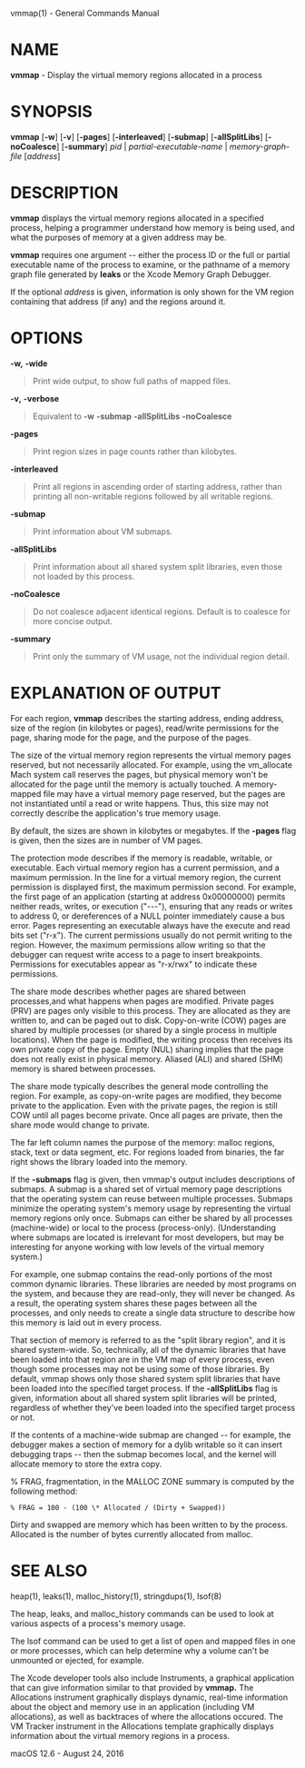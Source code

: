 vmmap(1) - General Commands Manual

# NAME

**vmmap** - Display the virtual memory regions allocated in a process

# SYNOPSIS

**vmmap**
\[**-w**]
\[**-v**]
\[**-pages**]
\[**-interleaved**]
\[**-submap**]
\[**-allSplitLibs**]
\[**-noCoalesce**]
\[**-summary**]
*pid*&nbsp;|&nbsp;*partial-executable-name*&nbsp;|&nbsp;*memory-graph-file*
\[*address*]

# DESCRIPTION

**vmmap**
displays the virtual memory regions allocated in a specified process,
helping a programmer understand how memory is being used, and what the
purposes of memory at a given address may be.

**vmmap**
requires one argument -- either the process ID or the full or partial executable name
of the process to examine, or the pathname of a memory graph file generated by
**leaks**
or the Xcode Memory Graph Debugger.

If the optional
*address*
is given, information is only shown for the VM region containing that
address (if any) and the regions around it.

# OPTIONS

**-w,** **-wide**

> Print wide output, to show full paths of mapped files.

**-v,** **-verbose**

> Equivalent to
> **-w**
> **-submap**
> **-allSplitLibs**
> **-noCoalesce**

**-pages**

> Print region sizes in page counts rather than kilobytes.

**-interleaved**

> Print all regions in ascending order of starting address, rather than
> printing all non-writable regions followed by all writable regions.

**-submap**

> Print information about VM submaps.

**-allSplitLibs**

> Print information about all shared system split libraries, even those not
> loaded by this process.

**-noCoalesce**

> Do not coalesce adjacent identical regions.  Default is to coalesce for more concise output.

**-summary**

> Print only the summary of VM usage, not the individual region detail.

# EXPLANATION OF OUTPUT

For each region,
**vmmap**
describes the starting address, ending address, size of the region (in kilobytes or pages),
read/write permissions for the page, sharing mode for the page, and the
purpose of the pages.

The size of the virtual memory region represents the virtual memory pages
reserved, but not necessarily allocated.  For example, using the vm\_allocate
Mach system call reserves the pages, but physical memory won't be allocated
for the page until the memory is actually touched.  A memory-mapped file may
have a virtual memory page reserved, but the pages are not instantiated until
a read or write happens.
Thus, this size may not correctly describe the application's true memory
usage.

By default, the sizes are shown in kilobytes or megabytes.  If the
**-pages**
flag is given, then the sizes are in number of VM pages.

The protection mode describes if the memory is readable, writable, or
executable.  Each virtual memory region has a current permission, and
a maximum permission.  In the line for a virtual memory region, the
current permission is displayed first, the maximum permission second.
For example, the first page of an application (starting at address
0x00000000) permits neither reads, writes, or execution ("---"),
ensuring that any reads or writes to address 0, or dereferences of a
NULL pointer immediately cause a bus error.  Pages representing an
executable always have the execute and read bits set ("r-x").  The
current permissions usually do not permit writing to the region.
However, the maximum permissions allow writing so that the debugger
can request write access to a page to insert breakpoints.
Permissions for executables appear as "r-x/rwx" to indicate these
permissions.

The share mode describes whether pages are shared between processes,and
what happens when pages are modified.  Private pages (PRV) are pages only
visible to this process.  They are allocated as they are written to, and can
be paged out to disk. Copy-on-write (COW) pages are shared by multiple processes
(or shared by a single process in multiple locations).  When the page
is modified, the writing process then receives its own private copy of the page.
Empty (NUL) sharing implies that the page does not really exist in physical
memory.  Aliased (ALI) and shared (SHM) memory is shared between processes.

The share mode typically describes the general mode controlling the region.
For example, as copy-on-write pages are modified, they become private to the
application.  Even with the private pages, the region is still COW until all
pages become private.  Once all pages are private, then the share mode would
change to private.

The far left column names the purpose of the memory:
malloc regions, stack, text or data segment, etc.  For regions
loaded from binaries, the far right shows the library loaded into the
memory.

If the
**-submaps**
flag is given, then vmmap's output includes descriptions of submaps.
A submap is a shared set of virtual memory page descriptions that the
operating system can reuse between multiple processes.  Submaps
minimize the operating system's memory usage by representing the virtual memory
regions only once.  Submaps can either be shared by all processes
(machine-wide) or local to the process (process-only).  (Understanding
where submaps are located is irrelevant for most developers, but may be
interesting for anyone working with low levels of the virtual memory system.)

For example, one submap contains the read-only portions of the most common dynamic libraries.
These libraries are needed by most programs on the system, and because they are read-only,
they will never be changed.
As a result, the operating system shares these pages between all the processes,
and only needs to create a single data structure to describe how this memory
is laid out in every process.

That section of memory is referred to as the "split library region", and
it is shared system-wide.  So, technically, all of the dynamic libraries that
have been loaded into that region are in the VM map of every process, even though
some processes may not be using some of those libraries.  By default, vmmap shows
only those shared system split libraries that have been loaded into the specified
target process.  If the
**-allSplitLibs**
flag is given, information about all
shared system split libraries will be printed, regardless of whether they've been
loaded into the specified target process or not.

If the contents of
a machine-wide submap are changed -- for example, the debugger makes a section
of memory for a dylib writable so it can insert debugging traps -- then
the submap becomes local, and the kernel will allocate memory to store the
extra copy.

% FRAG, fragmentation, in the MALLOC ZONE summary is computed by the following method:

    % FRAG = 100 - (100 \* Allocated / (Dirty + Swapped))

Dirty and swapped are memory which has been written to by the process.  Allocated is the number
of bytes currently allocated from malloc.

# SEE ALSO

heap(1),
leaks(1),
malloc\_history(1),
stringdups(1),
lsof(8)

The heap, leaks, and malloc\_history commands can be used to look at various
aspects of a process's memory usage.

The lsof command can be used to get a list of open and mapped files in one
or more processes, which can help determine why a volume can't be unmounted
or ejected, for example.

The Xcode developer tools also include Instruments, a graphical application that can give information similar to that provided by
**vmmap.**
The Allocations instrument graphically displays dynamic, real-time
information about the object and memory use in an application (including VM allocations), as well as backtraces
of where the allocations occured.  The VM Tracker instrument in the Allocations template graphically displays
information about the virtual memory regions in a process.

macOS 12.6 - August 24, 2016
